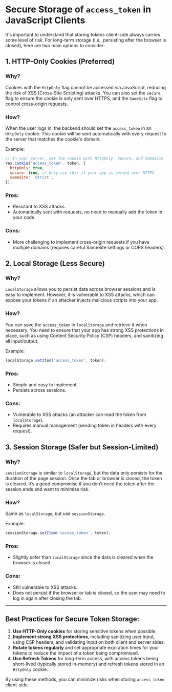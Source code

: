 # Secure Storage of `access_token` in JavaScript Clients

It's important to understand that storing tokens client-side always carries some level of risk. For long-term storage (i.e., persisting after the browser is closed), here are two main options to consider:

## 1. HTTP-Only Cookies (Preferred)

### Why?

Cookies with the `HttpOnly` flag cannot be accessed via JavaScript, reducing the risk of XSS (Cross-Site Scripting) attacks. You can also set the `Secure` flag to ensure the cookie is only sent over HTTPS, and the `SameSite` flag to control cross-origin requests.

### How?

When the user logs in, the backend should set the `access_token` in an `HttpOnly` cookie. This cookie will be sent automatically with every request to the server that matches the cookie's domain.

Example:

```javascript
// In your server, set the cookie with HttpOnly, Secure, and SameSite
res.cookie('access_token', token, {
  httpOnly: true,
  secure: true, // Only use this if your app is served over HTTPS
  sameSite: 'Strict',
});
```

### Pros:

- Resistant to XSS attacks.
- Automatically sent with requests, no need to manually add the token in your code.

### Cons:

- More challenging to implement cross-origin requests if you have multiple domains (requires careful SameSite settings or CORS headers).

## 2. Local Storage (Less Secure)

### Why?

`LocalStorage` allows you to persist data across browser sessions and is easy to implement. However, it is vulnerable to XSS attacks, which can expose your tokens if an attacker injects malicious scripts into your app.

### How?

You can save the `access_token` in `localStorage` and retrieve it when necessary. You need to ensure that your app has strong XSS protections in place, such as using Content Security Policy (CSP) headers, and sanitizing all input/output.

Example:

```javascript
localStorage.setItem('access_token', token);
```

### Pros:

- Simple and easy to implement.
- Persists across sessions.

### Cons:

- Vulnerable to XSS attacks (an attacker can read the token from `localStorage`).
- Requires manual management (sending token in headers with every request).

## 3. Session Storage (Safer but Session-Limited)

### Why?

`sessionStorage` is similar to `localStorage`, but the data only persists for the duration of the page session. Once the tab or browser is closed, the token is cleared. It’s a good compromise if you don’t need the token after the session ends and want to minimize risk.

### How?

Same as `localStorage`, but use `sessionStorage`.

Example:

```javascript
sessionStorage.setItem('access_token', token);
```

### Pros:

- Slightly safer than `localStorage` since the data is cleared when the browser is closed.

### Cons:

- Still vulnerable to XSS attacks.
- Does not persist if the browser or tab is closed, so the user may need to log in again after closing the tab.

---

## Best Practices for Secure Token Storage:

1. **Use HTTP-Only cookies** for storing sensitive tokens when possible.
2. **Implement strong XSS protections**, including sanitizing user input, using CSP headers, and validating input on both client and server sides.
3. **Rotate tokens regularly** and set appropriate expiration times for your tokens to reduce the impact of a token being compromised.
4. **Use Refresh Tokens** for long-term access, with access tokens being short-lived (typically stored in-memory) and refresh tokens stored in an `HttpOnly` cookie.

By using these methods, you can minimize risks when storing `access_token` client-side.
